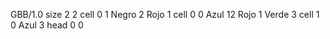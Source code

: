 <gs-board without-header> GBB/1.0
size 2 2
cell 0 1 Negro 2 Rojo 1 
cell 0 0 Azul 12 Rojo 1 Verde 3 
cell 1 0 Azul 3 
head 0 0 </gs-board>